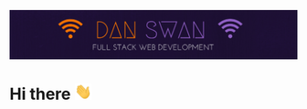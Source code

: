 [![Header](https://github.com/codenswan/codenswan/blob/master/Tech%20Base.png "Header")](https://some-url.dev/)

# Hi there <img src="https://github.com/codenswan/codenswan/blob/master/wave.gif" width="30px">


<!--
**codenswan/codenswan** is a ✨ _special_ ✨ repository because its `README.md` (this file) appears on your GitHub profile.

Here are some ideas to get you started:

- 🔭 I’m currently working on ...
- 🌱 I’m currently learning ...
- 👯 I’m looking to collaborate on ...
- 🤔 I’m looking for help with ...
- 💬 Ask me about ...
- 📫 How to reach me: ...
- 😄 Pronouns: ...
- ⚡ Fun fact: ...
-->
